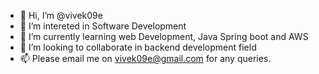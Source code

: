 - 👋 Hi, I’m @vivek09e
- 👀 I’m intereted in Software Development
- 🌱 I’m currently learning web Development, Java Spring boot and AWS
- 💞️ I’m looking to collaborate in backend development field
- 📫 Please email me on vivek09e@gmail.com for any queries.

<!---
vivek09e/vivek09e is a ✨ special ✨ repository because its `README.md` (this file) appears on your GitHub profile.
You can click the Preview link to take a look at your changes.
--->
